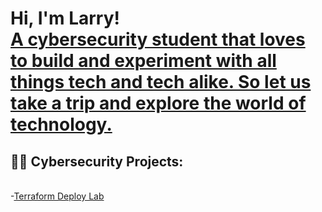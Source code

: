 <h1>Hi, I'm Larry! <br/><a href="https://www.linkedin.com/in/larry-harris-a08477211/">A cybersecurity student that loves to build and experiment with all things tech and tech alike. So let us take a trip and explore the world of technology.</a></h1>

<h2>👨‍💻 Cybersecurity Projects:</h2>

<br>-<a href="https://github.com/lharr076/AWS-Terraform-Deploy">Terraform Deploy Lab</a></br>
<!-- -Built SIEM sandbox for live cyver attacks on VM using Microsoft Azure
<br>-Vulnerbility Management using Nessus</br> >
<h2>✔My Certifcations</h2>
- <a href="https://coursera.org/share/92632bfc96f641483c8694f60473d3ef">Google IT Support</a>
 <br>-<a href="https://drive.google.com/file/d/1-YRQbWSNVzbtQWR9v6nr_k3NziOxtWxc/view?usp=sharing">AXELOS ITILv4</a></br>
-<a href="https://www.credly.com/badges/e20da740-13c1-4a57-a113-acdb56d28b55?source=linked_in_profile">CompTIA A+</a>


<!--
**joshmadakor1/joshmadakor1** is a ✨ _special_ ✨ repository because its `README.md` (this file) appears on your GitHub profile.

Here are some ideas to get you started:

- 🔭 I’m currently working on ...
- 🌱 I’m currently learning ...
- 👯 I’m looking to collaborate on ...
- 🤔 I’m looking for help with ...
- 💬 Ask me about ...
- 📫 How to reach me: ...
- 😄 Pronouns: ...
- ⚡ Fun fact: ...
-->
